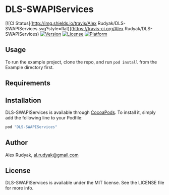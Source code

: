 # DLS-SWAPIServices

[![CI Status](http://img.shields.io/travis/Alex Rudyak/DLS-SWAPIServices.svg?style=flat)](https://travis-ci.org/Alex Rudyak/DLS-SWAPIServices)
[![Version](https://img.shields.io/cocoapods/v/DLS-SWAPIServices.svg?style=flat)](http://cocoapods.org/pods/DLS-SWAPIServices)
[![License](https://img.shields.io/cocoapods/l/DLS-SWAPIServices.svg?style=flat)](http://cocoapods.org/pods/DLS-SWAPIServices)
[![Platform](https://img.shields.io/cocoapods/p/DLS-SWAPIServices.svg?style=flat)](http://cocoapods.org/pods/DLS-SWAPIServices)

## Usage

To run the example project, clone the repo, and run `pod install` from the Example directory first.

## Requirements

## Installation

DLS-SWAPIServices is available through [CocoaPods](http://cocoapods.org). To install
it, simply add the following line to your Podfile:

```ruby
pod "DLS-SWAPIServices"
```

## Author

Alex Rudyak, al.rudyak@gmail.com

## License

DLS-SWAPIServices is available under the MIT license. See the LICENSE file for more info.
